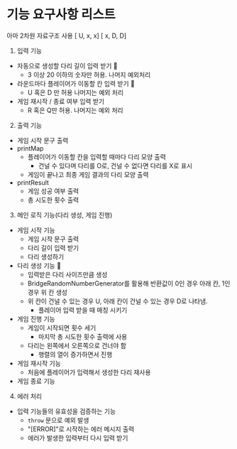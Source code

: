 # 기능 요구사항 리스트

아마 2차원 자료구조 사용
[ U, x, x]
[ x, D, D]

1. 입력 기능
  - 자동으로 생성할 다리 길이 입력 받기 🔺
    - 3 이상 20 이하의 숫자만 허용. 나머지 예외처리
  - 라운드마다 플레이어가 이동할 칸 입력 받기 🔺
    - U 혹은 D 만 허용 나머지는 예외 처리
  - 게임 재시작 / 종료 여부 입력 받기
    - R 혹은 Q만 허용. 나머지는 예외 처리

2. 출력 기능
  - 게임 시작 문구 출력
  - printMap
    - 플레이어가 이동할 칸을 입력할 때마다 다리 모양 출력
      - 건널 수 있다며 다리를 O로, 건널 수 없다면 다리를 X로 표시
    - 게임이 끝나고 최종 게임 결과의 다리 모양 출력
  - printResult
    - 게임 성공 여부 출력
    - 총 시도한 횟수 출력

3. 메인 로직 기능(다리 생성, 게임 진행)
  - 게임 시작 기능
    - 게임 시작 문구 출력
    - 다리 길이 입력 받기
    - 다리 생성하기
  - 다리 생성 기능 🔺
    - 입력받은 다리 사이즈만큼 생성
    - BridgeRandomNumberGenerator를 활용해 반환값이 0인 경우 아래 칸, 1인 경우 위 칸 생성
    - 위 칸이 건널 수 있는 경우 U, 아래 칸이 건널 수 있는 경우 D로 나타냄. 
      - 플레이어 입력 받을 때 매칭 시키기
  - 게임 진행 기능
    - 게임이 시작되면 횟수 세기
      - 마지막 총 시도한 횟수 출력에 사용
    - 다리는 왼쪽에서 오른쪽으로 건너야 함
      - 행렬의 열이 증가하면서 진행
  - 게임 재시작 기능
    - 처음에 플레이어가 입력해서 생성한 다리 재사용
  - 게임 종료 기능

4. 에러 처리
  - 입력 기능들의 유효성을 검증하는 기능
    - `throw` 문으로 예외 발생
    - "[ERROR]"로 시작하는 에러 메시지 출력
    - 에러가 발생한 입력부터 다시 입력 받기 